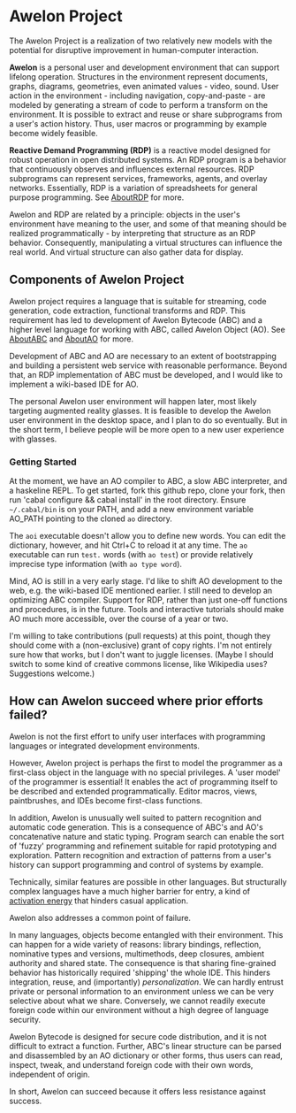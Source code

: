 # Awelon Project

The Awelon Project is a realization of two relatively new models with the potential for disruptive improvement in human-computer interaction. 

**Awelon** is a personal user and development environment that can support lifelong operation. Structures in the environment represent documents, graphs, diagrams, geometries, even animated values - video, sound. User action in the environment - including navigation, copy-and-paste - are modeled by generating a stream of code to perform a transform on the environment. It is possible to extract and reuse or share subprograms from a user's action history. Thus, user macros or programming by example become widely feasible.

**Reactive Demand Programming (RDP)** is a reactive model designed for robust operation in open distributed systems. An RDP program is a behavior that continuously observes and influences external resources. RDP subprograms can represent services, frameworks, agents, and overlay networks. Essentially, RDP is a variation of spreadsheets for general purpose programming. See [AboutRDP](AboutRDP.md) for more. 

Awelon and RDP are related by a principle: objects in the user's environment have meaning to the user, and some of that meaning should be realized programmatically - by interpreting that structure as an RDP behavior. Consequently, manipulating a virtual structures can influence the real world. And virtual structure can also gather data for display.

## Components of Awelon Project

Awelon project requires a language that is suitable for streaming, code generation, code extraction, functional transforms and RDP. This requirement has led to development of Awelon Bytecode (ABC) and a higher level language for working with ABC, called Awelon Object (AO). See [AboutABC](AboutABC.md) and [AboutAO](AboutAO.md) for more.

Development of ABC and AO are necessary to an extent of bootstrapping and building a persistent web service with reasonable performance. Beyond that, an RDP implementation of ABC must be developed, and I would like to implement a wiki-based IDE for AO.

The personal Awelon user environment will happen later, most likely targeting augmented reality glasses. It is feasible to develop the Awelon user environment in the desktop space, and I plan to do so eventually. But in the short term, I believe people will be more open to a new user experience with glasses.

### Getting Started

At the moment, we have an AO compiler to ABC, a slow ABC interpreter, and a haskeline REPL. To get started, fork this github repo, clone your fork, then run 'cabal configure && cabal install' in the root directory. Ensure `~/.cabal/bin` is on your PATH, and add a new environment variable AO_PATH pointing to the cloned `ao` directory. 

The `aoi` executable doesn't allow you to define new words. You can edit the dictionary, however, and hit Ctrl+C to reload it at any time. The `ao` executable can run `test.` words (with `ao test`) or provide relatively imprecise type information (with `ao type word`).

Mind, AO is still in a very early stage. I'd like to shift AO development to the web, e.g. the wiki-based IDE mentioned earlier. I still need to develop an optimizing ABC compiler. Support for RDP, rather than just one-off functions and procedures, is in the future. Tools and interactive tutorials should make AO much more accessible, over the course of a year or two.

I'm willing to take contributions (pull requests) at this point, though they should come with a (non-exclusive) grant of copy rights. I'm not entirely sure how that works, but I don't want to juggle licenses. (Maybe I should switch to some kind of creative commons license, like Wikipedia uses? Suggestions welcome.)

## How can Awelon succeed where prior efforts failed?

Awelon is not the first effort to unify user interfaces with programming languages or integrated development environments.

However, Awelon project is perhaps the first to model the programmer as a first-class object in the language with no special privileges. A 'user model' of the programmer is essential! It enables the act of programming itself to be described and extended programmatically. Editor macros, views, paintbrushes, and IDEs become first-class functions. 

In addition, Awelon is unusually well suited to pattern recognition and automatic code generation. This is a consequence of ABC's and AO's concatenative nature and static typing. Program search can enable the sort of 'fuzzy' programming and refinement suitable for rapid prototyping and exploration. Pattern recognition and extraction of patterns from a user's history can support programming and control of systems by example. 

Technically, similar features are possible in other languages. But structurally complex languages have a much higher barrier for entry, a kind of [activation energy](http://en.wikipedia.org/wiki/Activation_energy) that hinders casual application.

Awelon also addresses a common point of failure. 

In many languages, objects become entangled with their environment. This can happen for a wide variety of reasons: library bindings, reflection, nominative types and versions, multimethods, deep closures, ambient authority and shared state. The consequence is that sharing fine-grained behavior has historically required 'shipping' the whole IDE. This hinders integration, reuse, and (importantly) *personalization*. We can hardly entrust private or personal information to an environment unless we can be very selective about what we share. Conversely, we cannot readily execute foreign code within our environment without a high degree of language security.

Awelon Bytecode is designed for secure code distribution, and it is not difficult to extract a function. Further, ABC's linear structure can be parsed and disassembled by an AO dictionary or other forms, thus users can read, inspect, tweak, and understand foreign code with their own words, independent of origin.

In short, Awelon can succeed because it offers less resistance against success.

